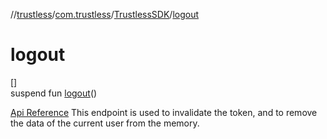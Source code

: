//[trustless](../../../index.md)/[com.trustless](../index.md)/[TrustlessSDK](index.md)/[logout](logout.md)

# logout

[]\
suspend fun [logout](logout.md)()

[Api Reference](https://developer.finto.io/docs/apis/identity#/Authentication/Logout%20User) This endpoint is used to invalidate the token, and to remove the data of the current user from the memory.
